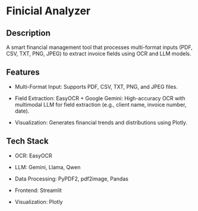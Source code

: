 # Finicial Analyzer
## Description
A smart financial management tool that processes multi-format inputs (PDF, CSV, TXT, PNG, JPEG) to extract invoice fields using OCR and LLM models. 

## Features

- Multi-Format Input: Supports PDF, CSV, TXT, PNG, and JPEG files.

- Field Extraction:
EasyOCR + Google Gemini: High-accuracy OCR with multimodal LLM for field extraction (e.g., client name, invoice number, date).

- Visualization: Generates financial trends and distributions using Plotly.


## Tech Stack

- OCR: EasyOCR

- LLM: Gemini, Llama, Qwen

- Data Processing: PyPDF2, pdf2image, Pandas

- Frontend: Streamlit

- Visualization: Plotly


